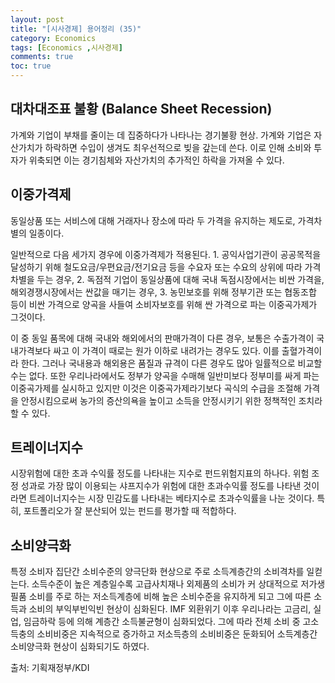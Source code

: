 ```yaml
---
layout: post
title: "[시사경제] 용어정리 (35)"
category: Economics
tags: [Economics ,시사경제]
comments: true
toc: true
---
```

## 대차대조표 불황 (Balance Sheet Recession)

가계와 기업이 부채를 줄이는 데 집중하다가 나타나는 경기불황 현상. 가계와 기업은 자산가치가 하락하면 수입이 생겨도 최우선적으로 빚을 갚는데 쓴다. 이로 인해 소비와 투자가 위축되면 이는 경기침체와 자산가치의 추가적인 하락을 가져올 수 있다.

## 이중가격제

동일상품 또는 서비스에 대해 거래자나 장소에 따라 두 가격을 유지하는 제도로, 가격차별의 일종이다.

일반적으로 다음 세가지 경우에 이중가격제가 적용된다. 1. 공익사업기관이 공공목적을 달성하기 위해 철도요금/우편요금/전기요금 등을 수요자 또는 수요의 상위에 따라 가격차별을 두는 경우, 2. 독점적 기업이 동일상품에 대해 국내 독점시장에서는 비싼 가격을, 해외경쟁시장에서는 싼값을 매기는 경우, 3. 농민보호를 위해 정부기관 또는 협동조합 등이 비싼 가격으로 양곡을 사들여 소비자보호를 위해 싼 가격으로 파는 이중곡가제가 그것이다. 

이 중 동일 품목에 대해 국내와 해외에서의 판매가격이 다른 경우, 보통은 수출가격이 국내가격보다 싸고 이 가격이 때로는 원가 이하로 내려가는 경우도 있다. 이를 출혈가격이라 한다. 그러나 국내용과 해외용은 품질과 규격이 다른 경우도 많아 일률적으로 비교할 수는 없다. 또한 우리나라에서도 정부가 양곡을 수매해 일반미보다 정부미를 싸게 파는 이중곡가제를 실시하고 있지만 이것은 이중곡가제라기보다 곡식의 수급을 조절해 가격을 안정시킴으로써 농가의 증산의욕을 높이고 소득을 안정시키기 위한 정책적인 조치라 할 수 있다.

## 트레이너지수

시장위험에 대한 초과 수익률 정도를 나타내는 지수로 펀드위험지표의 하나다. 위험 조정 성과로 가장 많이 이용되는 샤프지수가 위험에 대한 초과수익률 정도를 나타낸 것이라면 트레이너지수는 시장 민감도를 나타내는 베타지수로 초과수익률을 나눈 것이다. 특히, 포트폴리오가 잘 분산되어 있는 펀드를 평가할 때 적합하다.

## 소비양극화

특정 소비자 집단간 소비수준의 양극단화 현상으로 주로 소득계층간의 소비격차를 일컫는다. 소득수준이 높은 계층일수록 고급사치재나 외제품의 소비가 커 상대적으로 저가생필품 소비를 주로 하는 저소득계층에 비해 높은 소비수준을 유지하게 되고 그에 따른 소득과 소비의 부익부빈익빈 현상이 심화된다. IMF 외환위기 이후 우리나라는 고금리, 실업, 임금하락 등에 의해 계층간 소득불균형이 심화되었다. 그에 따라 전체 소비 중 고소득충의 소비비중은 지속적으로 증가하고 저소득층의 소비비중은 둔화되어 소득계층간 소비양극화 현상이 심화되기도 하였다.

출처: 기획재정부/KDI